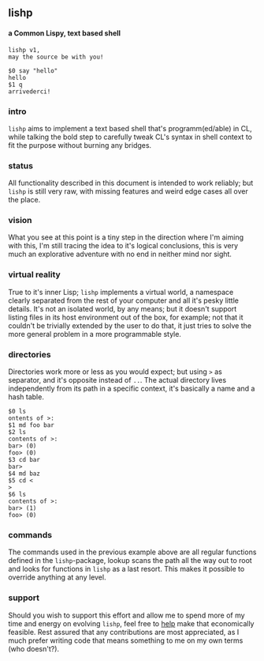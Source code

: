 ## lishp
#### a Common Lispy, text based shell

```
lishp v1,
may the source be with you!

$0 say "hello"
hello
$1 q
arrivederci!
```

### intro
```lishp``` aims to implement a text based shell that's programm(ed/able) in CL, while talking the bold step to carefully tweak CL's syntax in shell context to fit the purpose without burning any bridges.

### status
All functionality described in this document is intended to work reliably; but `lishp` is still very raw, with missing features and weird edge cases all over the place.

### vision
What you see at this point is a tiny step in the direction where I'm aiming with this, I'm still tracing the idea to it's logical conclusions, this is very much an explorative adventure with no end in neither mind nor sight.

### virtual reality
True to it's inner Lisp; `lishp` implements a virtual world, a namespace clearly separated from the rest of your computer and all it's pesky little details. It's not an isolated world, by any means; but it doesn't support listing files in its host environment out of the box, for example; not that it couldn't be trivially extended by the user to do that, it just tries to solve the more general problem in a more programmable style.

### directories
Directories work more or less as you would expect; but using `>` as separator, and it's opposite instead of `..`.
The actual directory lives independently from its path in a specific context, it's basically a name and a hash table.

```
$0 ls
ontents of >:
$1 md foo bar
$2 ls
contents of >:
bar> (0)
foo> (0)
$3 cd bar
bar>
$4 md baz
$5 cd <
>
$6 ls
contents of >:
bar> (1)
foo> (0)
```

### commands
The commands used in the previous example above are all regular functions defined in the `lishp`-package, lookup scans the path all the way out to root and looks for functions in `lishp` as a last resort. This makes it possible to override anything at any level.

### support
Should you wish to support this effort and allow me to spend more of my time and energy on evolving `lishp`, feel free to [help](https://liberapay.com/andreas7/donate) make that economically feasible. Rest assured that any contributions are most appreciated, as I much prefer writing code that means something to me on my own terms (who doesn't?).